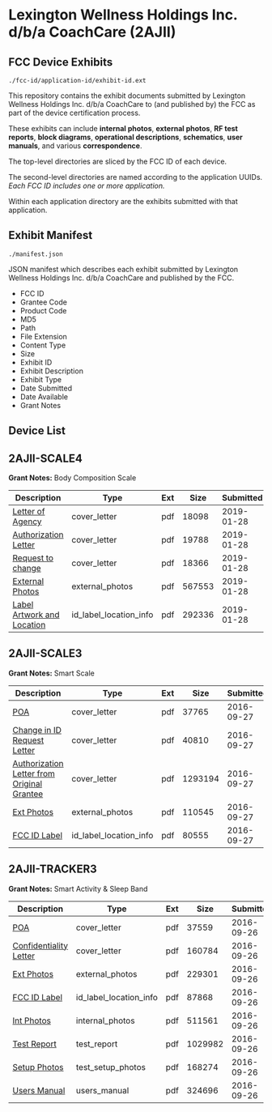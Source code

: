 # Lexington Wellness Holdings Inc. d/b/a CoachCare (2AJII)
## FCC Device Exhibits

```
./fcc-id/application-id/exhibit-id.ext
```

This repository contains the exhibit documents submitted by Lexington Wellness Holdings Inc. d/b/a CoachCare to (and published by) the FCC as part of the device certification process.

These exhibits can include **internal photos**, **external photos**, **RF test reports**, **block diagrams**, **operational descriptions**, **schematics**, **user manuals**, and various **correspondence**.

The top-level directories are sliced by the FCC ID of each device.

The second-level directories are named according to the application UUIDs. *Each FCC ID includes one or more application.*

Within each application directory are the exhibits submitted with that application. 

## Exhibit Manifest

```
./manifest.json
```

JSON manifest which describes each exhibit submitted by Lexington Wellness Holdings Inc. d/b/a CoachCare and published by the FCC.

- FCC ID
- Grantee Code
- Product Code
- MD5
- Path
- File Extension
- Content Type
- Size
- Exhibit ID
- Exhibit Description
- Exhibit Type
- Date Submitted
- Date Available
- Grant Notes

## Device List
## 2AJII-SCALE4
**Grant Notes:** Body Composition Scale

| Description | Type | Ext | Size | Submitted | Available |
| ----------- | ---- | --- | ---- | --------- | --------- |
| [Letter of Agency](2AJII-SCALE4/d2a7fb28f25ca9c036f3e2847d7b29fe/4146985.pdf) | cover_letter | pdf | 18098 | 2019-01-28 | 2019-01-28 |
| [Authorization Letter](2AJII-SCALE4/d2a7fb28f25ca9c036f3e2847d7b29fe/4146986.pdf) | cover_letter | pdf | 19788 | 2019-01-28 | 2019-01-28 |
| [Request to change](2AJII-SCALE4/d2a7fb28f25ca9c036f3e2847d7b29fe/4146987.pdf) | cover_letter | pdf | 18366 | 2019-01-28 | 2019-01-28 |
| [External Photos](2AJII-SCALE4/d2a7fb28f25ca9c036f3e2847d7b29fe/4134439.pdf) | external_photos | pdf | 567553 | 2019-01-28 | 2019-01-28 |
| [Label Artwork and Location](2AJII-SCALE4/d2a7fb28f25ca9c036f3e2847d7b29fe/4146988.pdf) | id_label_location_info | pdf | 292336 | 2019-01-28 | 2019-01-28 |
## 2AJII-SCALE3
**Grant Notes:** Smart Scale

| Description | Type | Ext | Size | Submitted | Available |
| ----------- | ---- | --- | ---- | --------- | --------- |
| [POA](2AJII-SCALE3/2781f9c9d4b44007a6d96254e97031cd/3149454.pdf) | cover_letter | pdf | 37765 | 2016-09-27 | 2016-09-27 |
| [Change in ID Request Letter](2AJII-SCALE3/2781f9c9d4b44007a6d96254e97031cd/3149455.pdf) | cover_letter | pdf | 40810 | 2016-09-27 | 2016-09-27 |
| [Authorization Letter from Original Grantee](2AJII-SCALE3/2781f9c9d4b44007a6d96254e97031cd/3149456.pdf) | cover_letter | pdf | 1293194 | 2016-09-27 | 2016-09-27 |
| [Ext Photos](2AJII-SCALE3/2781f9c9d4b44007a6d96254e97031cd/3149457.pdf) | external_photos | pdf | 110545 | 2016-09-27 | 2016-09-27 |
| [FCC ID Label](2AJII-SCALE3/2781f9c9d4b44007a6d96254e97031cd/3149458.pdf) | id_label_location_info | pdf | 80555 | 2016-09-27 | 2016-09-27 |
## 2AJII-TRACKER3
**Grant Notes:** Smart Activity & Sleep Band

| Description | Type | Ext | Size | Submitted | Available |
| ----------- | ---- | --- | ---- | --------- | --------- |
| [POA](2AJII-TRACKER3/1aad2635fbfdfea52f0d8b13a1738fda/3147544.pdf) | cover_letter | pdf | 37559 | 2016-09-26 | 2016-09-26 |
| [Confidentiality Letter](2AJII-TRACKER3/1aad2635fbfdfea52f0d8b13a1738fda/3147545.pdf) | cover_letter | pdf | 160784 | 2016-09-26 | 2016-09-26 |
| [Ext Photos](2AJII-TRACKER3/1aad2635fbfdfea52f0d8b13a1738fda/3147547.pdf) | external_photos | pdf | 229301 | 2016-09-26 | 2016-09-26 |
| [FCC ID Label](2AJII-TRACKER3/1aad2635fbfdfea52f0d8b13a1738fda/3147548.pdf) | id_label_location_info | pdf | 87868 | 2016-09-26 | 2016-09-26 |
| [Int Photos](2AJII-TRACKER3/1aad2635fbfdfea52f0d8b13a1738fda/3147549.pdf) | internal_photos | pdf | 511561 | 2016-09-26 | 2016-09-26 |
| [Test Report](2AJII-TRACKER3/1aad2635fbfdfea52f0d8b13a1738fda/3147552.pdf) | test_report | pdf | 1029982 | 2016-09-26 | 2016-09-26 |
| [Setup Photos](2AJII-TRACKER3/1aad2635fbfdfea52f0d8b13a1738fda/3147553.pdf) | test_setup_photos | pdf | 168274 | 2016-09-26 | 2016-09-26 |
| [Users Manual](2AJII-TRACKER3/1aad2635fbfdfea52f0d8b13a1738fda/3147554.pdf) | users_manual | pdf | 324696 | 2016-09-26 | 2016-09-26 |
